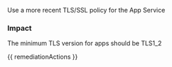 
Use a more recent TLS/SSL policy for the App Service

### Impact
The minimum TLS version for apps should be TLS1_2

<!-- DO NOT CHANGE -->
{{ remediationActions }}


